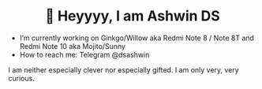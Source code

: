 <h1 align="center">👋 Heyyyy, I am Ashwin DS</h1>

- I’m currently working on Ginkgo/Willow aka Redmi Note 8 / Note 8T and Redmi Note 10 aka Mojito/Sunny
- How to reach me: Telegram @dsashwin

I am neither especially clever nor especially gifted. I am only very, very curious.
